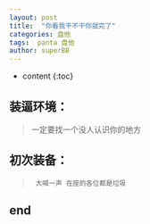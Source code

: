 ```yaml
---
layout: post
title:  "你看我干不干你就完了"
categories: 盘他
tags:  panta 盘他  
author: superBB
---
```


* content
{:toc}


## 装逼环境：

> 一定要找一个没人认识你的地方

##  初次装备：

> ``` 大喊一声 在座的各位都是垃圾```

## end



